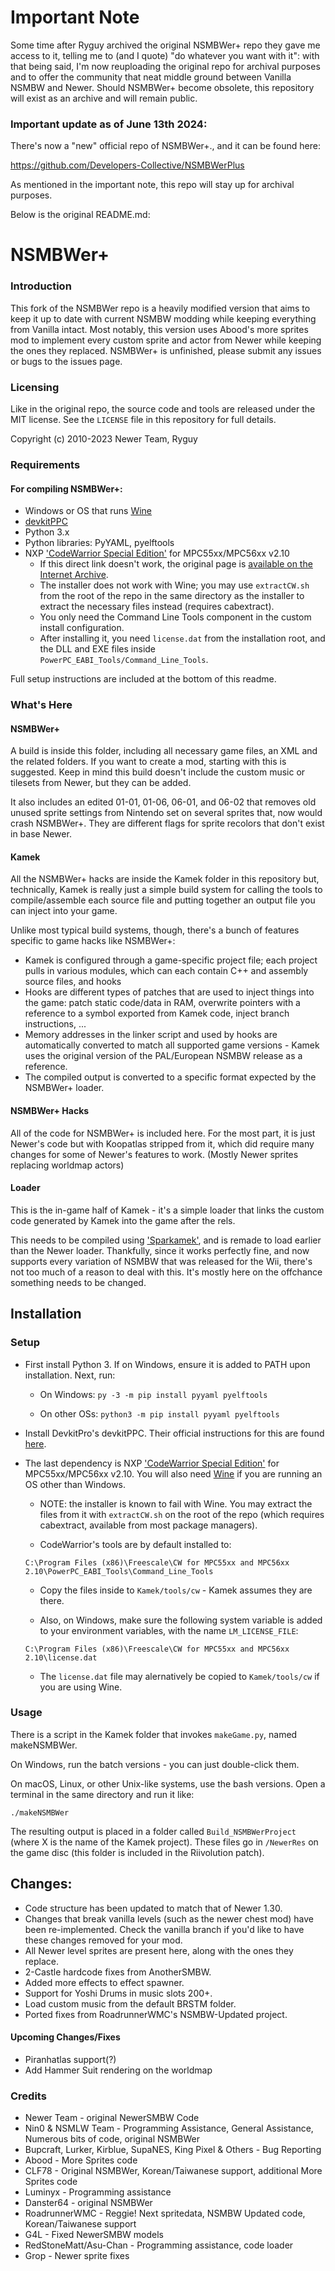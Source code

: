 # Important Note

Some time after Ryguy archived the original NSMBWer+ repo they gave me access to it, telling me to (and I quote) "do whatever you want with it":
with that being said, I'm now reuploading the original repo for archival purposes and to offer the community that neat middle ground between Vanilla NSMBW and Newer.
Should NSMBWer+ become obsolete, this repository will exist as an archive and will remain public.

### Important update as of June 13th 2024:
There's now a "new" official repo of NSMBWer+., and it can be found here:

https://github.com/Developers-Collective/NSMBWerPlus

As mentioned in the important note, this repo will stay up for archival purposes.

Below is the original README.md:

# NSMBWer+
### Introduction

This fork of the NSMBWer repo is a heavily modified version that aims to keep it up to date with current NSMBW modding while keeping everything from Vanilla intact.
Most notably, this version uses Abood's more sprites mod to implement every custom sprite and actor from Newer while keeping the ones they replaced.
NSMBWer+ is unfinished, please submit any issues or bugs to the issues page.

### Licensing

Like in the original repo, the source code and tools are released under the MIT license.
See the `LICENSE` file in this repository for full details.

Copyright (c) 2010-2023 Newer Team, Ryguy

### Requirements

#### For compiling NSMBWer+:

- Windows or OS that runs [Wine]
- [devkitPPC][dkp]
- Python 3.x
- Python libraries: PyYAML, pyelftools
- NXP ['CodeWarrior Special Edition'][cw] for MPC55xx/MPC56xx v2.10
  - If this direct link doesn't work, the original page is
    [available on the Internet Archive][cwIA].
  - The installer does not work with Wine; you may use `extractCW.sh`
    from the root of the repo in the same directory as the installer to
    extract the necessary files instead (requires cabextract).
  - You only need the Command Line Tools component in the custom
    install configuration.
  - After installing it, you need `license.dat` from the installation root,
    and the DLL and EXE files inside `PowerPC_EABI_Tools/Command_Line_Tools`.

Full setup instructions are included at the bottom of this readme.

### What's Here

#### NSMBWer+
A build is inside this folder, including all necessary game files, an XML and the related folders. If you
want to create a mod, starting with this is suggested. Keep in mind this build doesn't include the
custom music or tilesets from Newer, but they can be added.

It also includes an edited 01-01, 01-06, 06-01, and 06-02 that removes old unused sprite settings from Nintendo set
on several sprites that, now would crash NSMBWer+. They are different flags for sprite recolors
that don't exist in base Newer.

#### Kamek

All the NSMBWer+ hacks are inside the Kamek folder in this repository but, technically, Kamek is
really just a simple build system for calling the tools to compile/assemble
each source file and putting together an output file you can inject into your
game.

Unlike most typical build systems, though, there's a bunch of features
specific to game hacks like NSMBWer+:

- Kamek is configured through a game-specific project file; each project
  pulls in various modules, which can each contain C++ and assembly source
  files, and hooks
- Hooks are different types of patches that are used to inject things into the
  game: patch static code/data in RAM, overwrite pointers with a reference to
  a symbol exported from Kamek code, inject branch instructions, ...
- Memory addresses in the linker script and used by hooks are automatically
  converted to match all supported game versions - Kamek uses the original
  version of the PAL/European NSMBW release as a reference.
- The compiled output is converted to a specific format expected by the
  NSMBWer+ loader.

#### NSMBWer+ Hacks

All of the code for NSMBWer+ is included here. For the most part, it is just
Newer's code but with Koopatlas stripped from it, which did require many changes
for some of Newer's features to work. (Mostly Newer sprites replacing worldmap actors)

#### Loader

This is the in-game half of Kamek - it's a simple loader that links the
custom code generated by Kamek into the game after the rels.

This needs to be compiled using ['Sparkamek'][sparkamek], and is remade to load
earlier than the Newer loader. Thankfully, since it works perfectly fine, 
and now supports every variation of NSMBW that was released for the Wii,
there's not too much of a reason to deal with this. It's mostly here
on the offchance something needs to be changed.

## Installation

### Setup

- First install Python 3. If on Windows, ensure it is added to PATH
  upon installation. Next, run:

  - On Windows:
    `py -3 -m pip install pyyaml pyelftools`

  - On other OSs:
    `python3 -m pip install pyyaml pyelftools`

- Install DevkitPro's devkitPPC. Their official instructions for
  this are found [here][dkp].

- The last dependency is NXP ['CodeWarrior Special Edition'][cw]
  for MPC55xx/MPC56xx v2.10. You will also need [Wine] if you
  are running an OS other than Windows.

  - NOTE: the installer is known to fail with Wine.
    You may extract the files from it with ``extractCW.sh``
    on the root of the repo (which requires cabextract,
    available from most package managers).

  - CodeWarrior's tools are by default installed to:
  
  `C:\Program Files (x86)\Freescale\CW for MPC55xx and MPC56xx 2.10\PowerPC_EABI_Tools\Command_Line_Tools`

  - Copy the files inside to `Kamek/tools/cw` - Kamek assumes they
    are there.

  - Also, on Windows, make sure the following system variable is added
    to your environment variables, with the name `LM_LICENSE_FILE`:

  `C:\Program Files (x86)\Freescale\CW for MPC55xx and MPC56xx 2.10\license.dat`

  - The ``license.dat`` file may alernatively be copied to
    `Kamek/tools/cw` if you are using Wine.

### Usage

There is a script in the Kamek folder that invokes `makeGame.py`,
named makeNSMBWer.

On Windows, run the batch versions - you can just double-click them.

On macOS, Linux, or other Unix-like systems, use the bash versions.
Open a terminal in the same directory and run it like:

`./makeNSMBWer`

The resulting output is placed in a folder called `Build_NSMBWerProject`
(where X is the name of the Kamek project). These files go in
`/NewerRes` on the game disc (this folder is included in the Riivolution patch).

## Changes:
* Code structure has been updated to match that of Newer 1.30.
* Changes that break vanilla levels (such as the newer chest mod) have been re-implemented. Check the vanilla branch if you'd like to have these changes removed for your mod.
* All Newer level sprites are present here, along with the ones they replace.
* 2-Castle hardcode fixes from AnotherSMBW.
* Added more effects to effect spawner.
* Support for Yoshi Drums in music slots 200+.
* Load custom music from the default BRSTM folder.
* Ported fixes from RoadrunnerWMC's NSMBW-Updated project.

#### Upcoming Changes/Fixes
* Piranhatlas support(?)
* Add Hammer Suit rendering on the worldmap

### Credits
* Newer Team - original NewerSMBW Code
* Nin0 & NSMLW Team - Programming Assistance, General Assistance, Numerous bits of code, original NSMBWer
* Bupcraft, Lurker, Kirblue, SupaNES, King Pixel & Others - Bug Reporting
* Abood - More Sprites code
* CLF78 - Original NSMBWer, Korean/Taiwanese support, additional More Sprites code
* Luminyx - Programming assistance
* Danster64 - original NSMBWer
* RoadrunnerWMC - Reggie! Next spritedata, NSMBW Updated code, Korean/Taiwanese support
* G4L - Fixed NewerSMBW models
* RedStoneMatt/Asu-Chan - Programming assistance, code loader
* Grop - Newer sprite fixes

[cw]:
http://cache.nxp.com/lgfiles/devsuites/PowerPC/CW55xx_v2_10_SE.exe?WT_TYPE=IDE%20-%20Debug,%20Compile%20and%20Build%20Tools&WT_VENDOR=FREESCALE&WT_FILE_FORMAT=exe&WT_ASSET=Downloads&fileExt=.exe
[cwIA]: 
http://web.archive.org/web/20160602205749/http://www.nxp.com/products/software-and-tools/software-development-tools/codewarrior-development-tools/downloads/special-edition-software:CW_SPECIALEDITIONS
[dkp]:
https://devkitpro.org/wiki/Getting_Started
[Wine]:
https://www.winehq.org/
[sparkamek]:
https://github.com/Synell/Sparkamek

